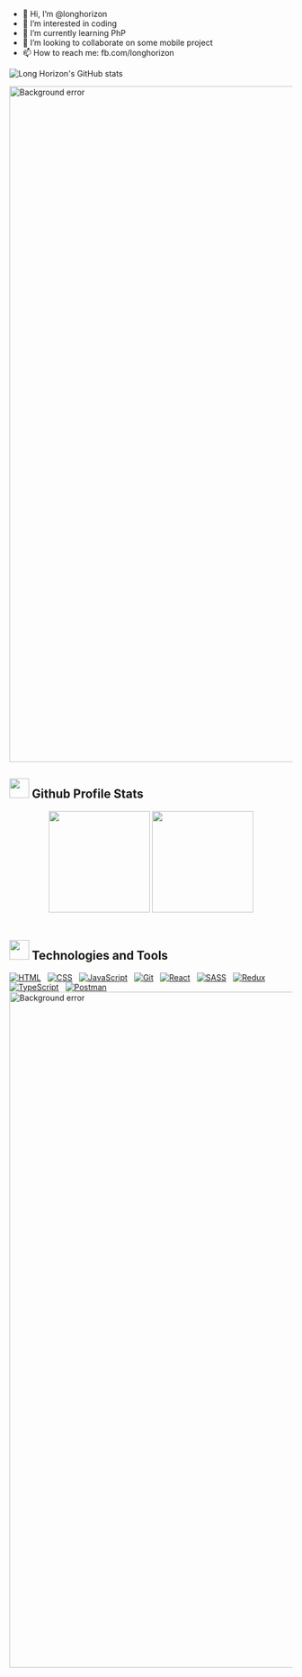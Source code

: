 - 👋 Hi, I’m @longhorizon
- 👀 I’m interested in coding
- 🌱 I’m currently learning PhP
- 💞️ I’m looking to collaborate on some mobile project
- 📫 How to reach me: fb.com/longhorizon

![Long Horizon's GitHub stats](https://github-readme-stats.vercel.app/api?username=longhorizon&show_icons=true&theme=radical)


<a href="#">
  <img src="svg/banner.svg" width='1200' alt="Background error" width="100%">
</a>

## <img src='https://media.giphy.com/media/PmdWKodlTy9dKJccrJ/giphy.gif' width='35' /> Github Profile Stats
<div align="center">
    <img height="180" src="https://github-readme-stats.vercel.app/api/top-langs/?username=phanvohieunghia&hide=c%23,powershell,Mathematica,Ruby,Objective-C,Objective-C%2b%2b,Cuda&title_color=bd93f9&text_color=ffffff&icon_color=61dafb&langs_count=8&hide_border=true&layout=compact&bg_color=0,000000,2D233B" />
    <img height="180" src="https://github-readme-stats.vercel.app/api?username=phanvohieunghia&show_icons=true&theme=react&border_color=ff79c6&title_color=bd93f9&icon_color=bd93f9&hide_border=true&bg_color=0,000000,2D233B" />
</div>
<br>

## <img src='https://media.giphy.com/media/uhQuegHFqkVYuFMXMQ/giphy.gif' width='35' /> Technologies and Tools
<div>
	<a href="https://github.com/search?q=user%3ADenverCoder1+language%3Ahtml"><img alt="HTML" src="https://img.shields.io/badge/HTML-E34F26.svg?logo=html5&logoColor=white"></a>
	&nbsp;
	<a href="https://github.com/search?q=user%3ADenverCoder1+language%3Acss"><img alt="CSS" src="https://img.shields.io/badge/CSS-1572B6.svg?logo=css3&logoColor=white"></a>
  &nbsp;
	<a href="https://github.com/search?q=user%3ADenverCoder1+language%3Ajavascript"><img alt="JavaScript" src="https://img.shields.io/badge/JavaScript-F7DF1E.svg?logo=javascript&logoColor=black"></a>
	&nbsp;
	<a href="https://github.com/search?q=user%3ADenverCoder1+language%3Agit"><img alt="Git" src="https://img.shields.io/badge/Git-F05033.svg?logo=git&logoColor=white"></a>
	&nbsp;
	<a href="https://github.com/search?q=user%3ADenverCoder1+language%3react"><img alt="React" src="https://img.shields.io/badge/React-5FD0EC.svg?logo=react&logoColor=black"></a>
	&nbsp;
	<a href="https://github.com/search?q=user%3ADenverCoder1+language%3Asass"><img alt="SASS" src="https://img.shields.io/badge/Sass-hotpink.svg?logo=SASS&logoColor=white"></a>
	&nbsp;
	<a href="https://github.com/search?q=user%3ADenverCoder1+language%3Aredux"><img alt="Redux" src="https://img.shields.io/badge/Redux-764ABC.svg?logo=redux&logoColor=white"></a>
  &nbsp;
	<a href="https://github.com/search?q=user%3ADenverCoder1+language%3AtypeScript"><img alt="TypeScript" src="https://img.shields.io/badge/TypeScript-007ACC.svg?logo=typescript&logoColor=white"></a>
	&nbsp;
	<a href="#"><img alt="Postman" src="https://img.shields.io/badge/Postman-FF6C37?logo=postman&logoColor=white"></a>
</div>
<a href="#">
  <img src="svg/wave.svg" width='1200' alt="Background error">
</a>
